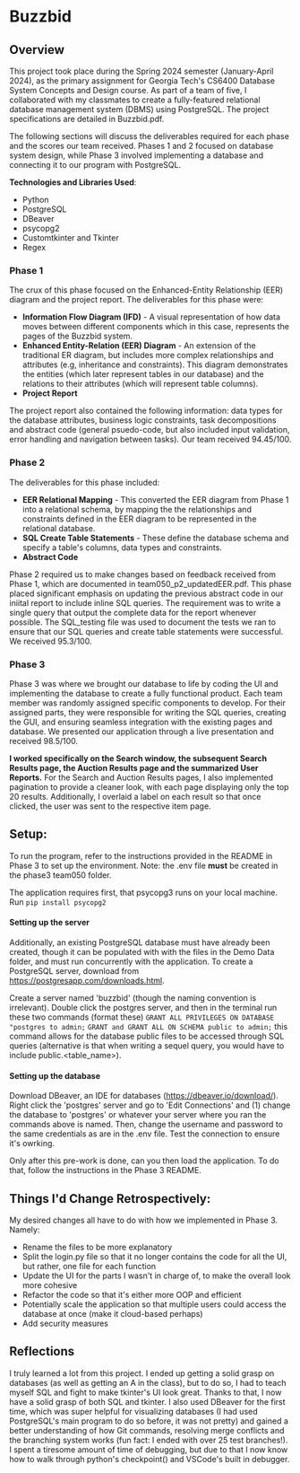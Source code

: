 # Buzzbid
## Overview
This project took place during the Spring 2024 semester (January-April 2024), as the primary assignment for Georgia Tech's CS6400 Database System Concepts and Design course. As part of a team of five, I collaborated with my classmates to create a fully-featured relational database management system (DBMS) using PostgreSQL. The project specifications are detailed in Buzzbid.pdf. 

The following sections will discuss the deliverables required for each phase and the scores our team received. Phases 1 and 2 focused on database system design, while Phase 3 involved implementing a database and connecting it to our program with PostgreSQL. 

**Technologies and Libraries Used**: 
- Python 
- PostgreSQL
- DBeaver
- psycopg2 
- Customtkinter and Tkinter 
- Regex 

### Phase 1 
The crux of this phase focused on the Enhanced-Entity Relationship (EER) diagram and the project report. The deliverables for this phase were: 
- **Information Flow Diagram (IFD)** - A visual representation of how data moves between different components which in this case, represents the pages of the Buzzbid system. 
- **Enhanced Entity-Relation (EER) Diagram** - An extension of the traditional ER diagram, but includes more complex relationships and attributes (e.g, inheritance and constraints). This diagram demonstrates the entities (which later represent tables in our database) and the relations to their attributes (which will represent table columns). 
- **Project Report** 

The project report also contained the following information: data types for the database attributes, business logic constraints, task decompositions and abstract code (general psuedo-code, but also included input validation, error handling and navigation between tasks). Our team received 94.45/100.

### Phase 2 
The deliverables for this phase included:
- **EER Relational Mapping** - This converted the EER diagram from Phase 1 into a relational schema, by mapping the the relationships and constraints defined in the EER diagram to be represented in the relational database. 
- **SQL Create Table Statements** - These define the database schema and specify a table's columns, data types and constraints.
- **Abstract Code**

Phase 2 required us to make changes based on feedback received from Phase 1, which are documented in team050_p2_updatedEER.pdf.
This phase placed significant emphasis on updating the previous abstract code in our iniital report to include inline SQL queries. The requirement was to write a single query that output the complete data for the report whenever possible. The SQL_testing file was used to document the tests we ran to ensure that our SQL queries and create table statements were successful. We received 95.3/100.

### Phase 3 
Phase 3 was where we brought our database to life by coding the UI and implementing the database to create a fully functional product. Each team member was randomly assigned specific components to develop. For their assigned parts, they were responsible for writing the SQL queries, creating the GUI, and ensuring seamless integration with the existing pages and database. We presented our application through a live presentation and received 98.5/100. 

**I worked specifically on the Search window, the subsequent Search Results page, the Auction Results page and the summarized User Reports.** For the Search and Auction Results pages, I also implemented pagination to provide a cleaner look, with each page displaying only the top 20 results. Additionally, I overlaid a label on each result so that once clicked, the user was sent to the respective item page. 

## Setup: 
To run the program, refer to the instructions provided in the README in Phase 3 to set up the environment. Note: the .env file **must** be created in the phase3 team050 folder. 

The application requires first, that psycopg3 runs on your local machine. Run ```pip install psycopg2```

#### Setting up the server
Additionally, an existing PostgreSQL database must have already been created, though it can be populated with with the files in the Demo Data folder, and must run concurrently with the application. To create a PostgreSQL server, download from https://postgresapp.com/downloads.html. 

Create a server named 'buzzbid' (though the naming convention is irrelevant). Double click the postgres server, and then in the terminal run these two commands (format these) ```GRANT ALL PRIVILEGES ON DATABASE "postgres to admin;```
```GRANT and GRANT ALL ON SCHEMA public to admin;```
this command allows for the database public files to be accessed through SQL queries (alternative is that when writing a sequel query, you would have to include public.<table_name>). 


#### Setting up the database
Download DBeaver, an IDE for databases (https://dbeaver.io/download/). Right click the 'postgres' server and go to 'Edit Connections' and (1) change the database to 'postgres' or whatever your server where you ran the commands above is named. Then, change the username and password to the same credentials as are in the .env file. Test the connection to ensure it's owrking.

Only after this pre-work is done, can you then load the application. To do that, follow the instructions in the Phase 3 README. 

## Things I'd Change Retrospectively: 
My desired changes all have to do with how we implemented in Phase 3. Namely: 
- Rename the files to be more explanatory
- Split the login.py file so that it no longer contains the code for all the UI, but rather, one file for each function
- Update the UI for the parts I wasn't in charge of, to make the overall look more cohesive
- Refactor the code so that it's either more OOP and efficient
- Potentially scale the application so that multiple users could access the database at once (make it cloud-based perhaps)
- Add security measures 

## Reflections
I truly learned a lot from this project. I ended up getting a solid grasp on databases (as well as getting an A in the class), but to do so, I had to teach myself SQL and fight to make tkinter's UI look great. Thanks to that, I now have a solid grasp of both SQL and tkinter. I also used DBeaver for the first time, which was super helpful for visualizing databases (I had used PostgreSQL's main program to do so before, it was not pretty) and gained a better understanding of how Git commands, resolving merge conflicts and the branching system works (fun fact: I ended with over 25 test branches!). I spent a tiresome amount of time of debugging, but due to that I now know how to walk through python's checkpoint() and VSCode's built in debugger. 

